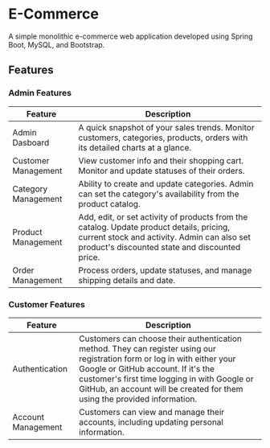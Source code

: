 # E-Commerce
A simple monolithic e-commerce web application developed using Spring Boot, MySQL, and Bootstrap.

## Features
### Admin Features
| Feature | Description |
| ------------- | ------------- |
| Admin Dasboard | A quick snapshot of your sales trends. Monitor customers, categories, products, orders with its detailed charts at a glance. |
| Customer Management | View customer info and their shopping cart. Monitor and update statuses of their orders. |
| Category Management | Ability to create and update categories. Admin can set the category's availability from the product catalog. |
| Product Management | Add, edit, or set activity of products from the catalog. Update product details, pricing, current stock and activity. Admin can also set product's discounted state and discounted price.|
| Order Management | Process orders, update statuses, and manage shipping details and date. |

### Customer Features
| Feature | Description |
| ------------- | ------------- |
| Authentication | Customers can choose their authentication method. They can register using our registration form or log in with either your Google or GitHub account. If it's the customer's first time logging in with Google or GitHub, an account will be created for them using the provided information. |
| Account Management | Customers can view and manage their accounts, including updating personal information. |
